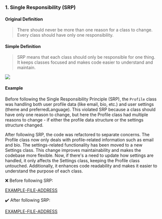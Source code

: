 ### 1. Single Responsibility (SRP)

#### Original Definition

> There should never be more than one reason for a class to change. Every class should have only one responsibility.

#### Simple Definition

> SRP means that each class should only be responsible for one thing. It keeps classes focused and makes code easier to understand and maintain.

<img src="https://user-images.githubusercontent.com/37804060/153056645-8760ddfa-01f3-4c21-9279-ab6ba669a0fc.jpg"/>

#### Example

Before following the Single Responsibility Principle (SRP), the `Profile` class was handling both user profile data (like email, bio, etc.) and user settings (theme and preferredLanguage). This violated SRP because a class should have only one reason to change, but here the Profile class had multiple reasons to change - if either the profile data structure or the settings structure changed.

After following SRP, the code was refactored to separate concerns. The Profile class now only deals with profile-related information such as email and bio. The settings-related functionality has been moved to a new Settings class. This change improves maintainability and makes the codebase more flexible. Now, if there's a need to update how settings are handled, it only affects the Settings class, keeping the Profile class untouched. Additionally, it enhances code readability and makes it easier to understand the purpose of each class.

:x: Before following SRP:

[EXAMPLE-FILE-ADDRESS](/Examples/SOLID/-SingleResponsibility.ts)

:heavy_check_mark: After following SRP:

[EXAMPLE-FILE-ADDRESS](/Examples/SOLID/+SingleResponsibility.ts)
